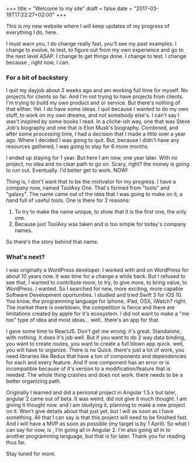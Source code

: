 +++
title = "Welcome to my site"
draft = false
date = "2017-03-19T17:22:27+02:00"
+++

This is my new website where I will keep updates of my progress of everything I do, here.

I must warn you, I do change really fast, you'll see my past examples. I change to evolve, to test, to figure out from my own experience and go to the next level ASAP. I change to get things done. I change to test. I change because , right now, I can.

### For a bit of backstory

I quit my dayjob about 3 weeks ago and am working full time for myself. No projects for clients so far. And I'm not trying to have projects from clients. I'm trying to build my own product and or service. But there's nothing of that either. Yet. I do have some Ideas. I quit because I wanted to do my own stuff, to work on my own dreams, and not somebody else's. I can't say I was't inspired by some books I read. In a cliche-ish way, one that was Steve Job's biography and one that is Elon Musk's biography. Combined, and after some processing time, I had a decision that I made a little over a year ago. Where I decided I was going to quit. But, because I didn't have any resources gathered, I was going to stay for 6 more months. 

I ended up staying for 1 year. But here I am now, one year later. With no project, no idea and no clear path to go on. Scary, right? the money is going to run out. Eventually. I'd better get to work. NOW! 

Thing is, I don't want that to be the motivator for my progress. I have a company now, named ToolAxy One. That's formed from "tools" and "galaxy". The name came out of the idea that I was going to make on it, a hand full of useful tools. One is there for 2 reasons:

1. To try to make the name unique, to show that it is the first one, the only one.
2. Because just ToolAxy was taken and is too simple for today's company names.

So there's the story behind that name.

### What's next?

I was originally a WordPress developer. I worked with and on WordPress for about 10 years now. It was time for a change a while back. But I refused to see that, I wanted to contribute more, to try, to give more, to bring value, to WordPress. I wanted. So I searched for new, more exciting, more capable Software Development oportunities. I studied and tried Swift 3 for iOS 10. You know, the programming language for iphone, iPad, OSX, iWatch? right. The market there is overblown, the competition is fierce and there are limitations created by apple for it's ecosystem. I did not want to make a "me too" type of idea and most ideas... well.. there's an app for that. 

I gave some time to ReactJS. Don't get me wrong. it's great. Standalone, with nothing. It does it's job well. But if you want to do 2 way data binding, you want to create routes, you want to create a full blown app quick. well, you will have to organize. There is no Quick. there's just a lot of work, you need libraries like Redux that have a ton of components and dependencies for each and every feature. And if one component has an error or is incompatible because of it's version to a modification/feature that is needed. The whole thing crashes and does not work. there needs to be a better organizing path.

Originally I learned and did a personal project in Angular 1.5.x but later, angular 2 came out of beta. It was weird, did not give it much thought. I am giving it thought now. and I am studying it, planning to make a new project on it. Won't give details about that just yet, but I will as soon as I have something. All that I can say is that this project will need to be finished fast. And I will have a MVP as soon as possible (my target is by 1 April).
So what I can say for now, is , I'm going all in Angular 2. I'm also going all in to another programming language, but that is for later. Thank you for reading thus far. 

Stay tuned for more.

